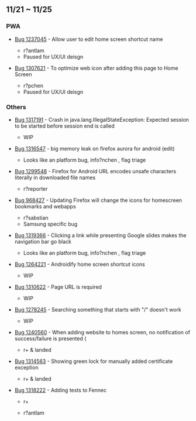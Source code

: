 ## 11/21 ~ 11/25

### PWA
- [Bug 1237045](https://bugzilla.mozilla.org/show_bug.cgi?id=1237045) -  Allow user to edit home screen shortcut name
    - r?antlam
    - Paused for UX/UI deisgn

- [Bug 1307621](https://bugzilla.mozilla.org/show_bug.cgi?id=1307621) - To optimize web icon after adding this page to Home Screen
    - r?pchen
    - Paused for UX/UI deisgn
    
### Others
- [Bug 1317191](https://bugzilla.mozilla.org/show_bug.cgi?id=1317191) - Crash in java.lang.IllegalStateException: Expected session to be started before session end is called
    - WIP

- [Bug 1316547](https://bugzilla.mozilla.org/show_bug.cgi?id=1316547) - big memory leak on firefox aurora for android (edit) 
    - Looks like an platform bug, info?nchen , flag triage

- [Bug 1299548](https://bugzilla.mozilla.org/show_bug.cgi?id=1299548) - Firefox for Android URL encodes unsafe characters literally in downloaded file names
    - r?reporter
    
- [Bug 968427](https://bugzilla.mozilla.org/show_bug.cgi?id=968427) -  Updating Firefox will change the icons for homescreen bookmarks and webapps
    - r?sabstian
    - Samsung specific bug
    
- [Bug 1319366](https://bugzilla.mozilla.org/show_bug.cgi?id=1319366) - Clicking a link while presenting Google slides makes the navigation bar go black
    - Looks like an platform bug, info?nchen , flag triage

- [Bug 1264221](https://bugzilla.mozilla.org/show_bug.cgi?id=1264221) - Androidify home screen shortcut icons 
    - WIP

- [Bug 1310622](https://bugzilla.mozilla.org/show_bug.cgi?id=1310622) - Page URL is required 
    - WIP
    
- [Bug 1278245](https://bugzilla.mozilla.org/show_bug.cgi?id=1278245) -  Searching something that starts with "/" doesn't work
    - WIP

- [Bug 1240560](https://bugzilla.mozilla.org/show_bug.cgi?id=1240560) -  When adding website to homes screen, no notification of success/failure is presented (
    - r+ & landed
    
- [Bug 1314563](https://bugzilla.mozilla.org/show_bug.cgi?id=1314563) - Showing green lock for manually added certificate exception
    - r+ & landed
    
- [Bug 1318222](https://bugzilla.mozilla.org/show_bug.cgi?id=1318222) - Adding tests to Fennec
    - r+
    
    - r?antlam

